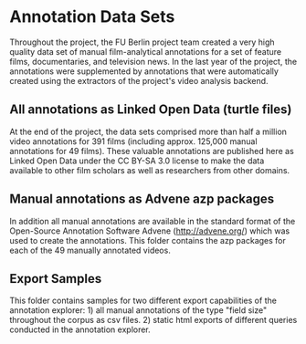 # Annotation Data Sets

Throughout the project, the FU Berlin project team created a very high quality data set of manual film-analytical annotations for a set of feature films, documentaries, and television news. In the last year of the project, the annotations were supplemented by annotations that were automatically created using the extractors of the project's video analysis backend.


## All annotations as Linked Open Data (turtle files)

At the end of the project, the data sets comprised more than half a million video annotations for 391 films (including approx. 125,000 manual annotations for 49 films). These valuable annotations are published here as Linked Open Data under the CC BY-SA 3.0 license to make the data available to other film scholars as well as researchers from other domains.


## Manual annotations as Advene azp packages

In addition all manual annotations are available in the standard format of the Open-Source Annotation Software Advene (http://advene.org/) which was used to create the annotations. This folder contains the azp packages for each of the 49 manually annotated videos.

## Export Samples

This folder contains samples for two different export capabilities of the annotation explorer: 1) all manual annotations of the type "field size" throughout the corpus as csv files. 2) static html exports of different queries conducted in the annotation explorer.

